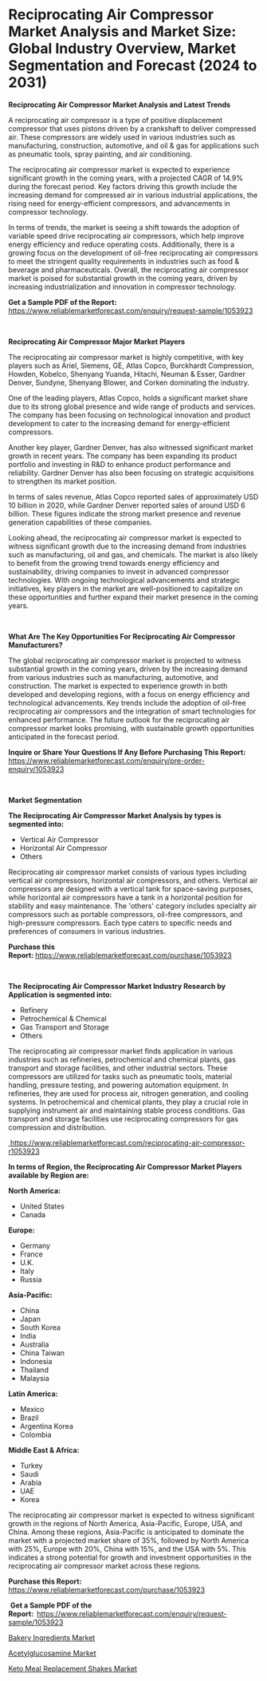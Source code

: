 <p><h1>Reciprocating Air Compressor Market Analysis and Market Size: Global Industry Overview, Market Segmentation and Forecast (2024 to 2031)</h1></p><p><strong>Reciprocating Air Compressor Market Analysis and Latest Trends</strong></p>
<p><p>A reciprocating air compressor is a type of positive displacement compressor that uses pistons driven by a crankshaft to deliver compressed air. These compressors are widely used in various industries such as manufacturing, construction, automotive, and oil & gas for applications such as pneumatic tools, spray painting, and air conditioning.</p><p>The reciprocating air compressor market is expected to experience significant growth in the coming years, with a projected CAGR of 14.9% during the forecast period. Key factors driving this growth include the increasing demand for compressed air in various industrial applications, the rising need for energy-efficient compressors, and advancements in compressor technology.</p><p>In terms of trends, the market is seeing a shift towards the adoption of variable speed drive reciprocating air compressors, which help improve energy efficiency and reduce operating costs. Additionally, there is a growing focus on the development of oil-free reciprocating air compressors to meet the stringent quality requirements in industries such as food & beverage and pharmaceuticals. Overall, the reciprocating air compressor market is poised for substantial growth in the coming years, driven by increasing industrialization and innovation in compressor technology.</p></p>
<p><strong>Get a Sample PDF of the Report:&nbsp;</strong> <a href="https://www.reliablemarketforecast.com/enquiry/request-sample/1053923">https://www.reliablemarketforecast.com/enquiry/request-sample/1053923</a></p>
<p>&nbsp;</p>
<p><strong>Reciprocating Air Compressor Major Market Players</strong></p>
<p><p>The reciprocating air compressor market is highly competitive, with key players such as Ariel, Siemens, GE, Atlas Copco, Burckhardt Compression, Howden, Kobelco, Shenyang Yuanda, Hitachi, Neuman & Esser, Gardner Denver, Sundyne, Shenyang Blower, and Corken dominating the industry. </p><p>One of the leading players, Atlas Copco, holds a significant market share due to its strong global presence and wide range of products and services. The company has been focusing on technological innovation and product development to cater to the increasing demand for energy-efficient compressors. </p><p>Another key player, Gardner Denver, has also witnessed significant market growth in recent years. The company has been expanding its product portfolio and investing in R&D to enhance product performance and reliability. Gardner Denver has also been focusing on strategic acquisitions to strengthen its market position.</p><p>In terms of sales revenue, Atlas Copco reported sales of approximately USD 10 billion in 2020, while Gardner Denver reported sales of around USD 6 billion. These figures indicate the strong market presence and revenue generation capabilities of these companies.</p><p>Looking ahead, the reciprocating air compressor market is expected to witness significant growth due to the increasing demand from industries such as manufacturing, oil and gas, and chemicals. The market is also likely to benefit from the growing trend towards energy efficiency and sustainability, driving companies to invest in advanced compressor technologies. With ongoing technological advancements and strategic initiatives, key players in the market are well-positioned to capitalize on these opportunities and further expand their market presence in the coming years.</p></p>
<p>&nbsp;</p>
<p><strong>What Are The Key Opportunities For Reciprocating Air Compressor Manufacturers?</strong></p>
<p><p>The global reciprocating air compressor market is projected to witness substantial growth in the coming years, driven by the increasing demand from various industries such as manufacturing, automotive, and construction. The market is expected to experience growth in both developed and developing regions, with a focus on energy efficiency and technological advancements. Key trends include the adoption of oil-free reciprocating air compressors and the integration of smart technologies for enhanced performance. The future outlook for the reciprocating air compressor market looks promising, with sustainable growth opportunities anticipated in the forecast period.</p></p>
<p><strong>Inquire or Share Your Questions If Any Before Purchasing This Report:</strong> <a href="https://www.reliablemarketforecast.com/enquiry/pre-order-enquiry/1053923">https://www.reliablemarketforecast.com/enquiry/pre-order-enquiry/1053923</a></p>
<p>&nbsp;</p>
<p><strong>Market Segmentation</strong></p>
<p><strong>The Reciprocating Air Compressor Market Analysis by types is segmented into:</strong></p>
<p><ul><li>Vertical Air Compressor</li><li>Horizontal Air Compressor</li><li>Others</li></ul></p>
<p><p>Reciprocating air compressor market consists of various types including vertical air compressors, horizontal air compressors, and others. Vertical air compressors are designed with a vertical tank for space-saving purposes, while horizontal air compressors have a tank in a horizontal position for stability and easy maintenance. The 'others' category includes specialty air compressors such as portable compressors, oil-free compressors, and high-pressure compressors. Each type caters to specific needs and preferences of consumers in various industries.</p></p>
<p><strong>Purchase this Report:&nbsp;</strong><a href="https://www.reliablemarketforecast.com/purchase/1053923">https://www.reliablemarketforecast.com/purchase/1053923</a></p>
<p>&nbsp;</p>
<p><strong>The Reciprocating Air Compressor Market Industry Research by Application is segmented into:</strong></p>
<p><ul><li>Refinery</li><li>Petrochemical & Chemical</li><li>Gas Transport and Storage</li><li>Others</li></ul></p>
<p><p>The reciprocating air compressor market finds application in various industries such as refineries, petrochemical and chemical plants, gas transport and storage facilities, and other industrial sectors. These compressors are utilized for tasks such as pneumatic tools, material handling, pressure testing, and powering automation equipment. In refineries, they are used for process air, nitrogen generation, and cooling systems. In petrochemical and chemical plants, they play a crucial role in supplying instrument air and maintaining stable process conditions. Gas transport and storage facilities use reciprocating compressors for gas compression and distribution.</p></p>
<p><a href="https://www.reliablemarketforecast.com/reciprocating-air-compressor-r1053923">&nbsp;https://www.reliablemarketforecast.com/reciprocating-air-compressor-r1053923</a></p>
<p><strong>In terms of Region, the Reciprocating Air Compressor Market Players available by Region are:</strong></p>
<p>
    <p> <strong> North America: </strong>
        <ul>
            <li>United States</li>
            <li>Canada</li>
        </ul>
        </p> 
    <p> <strong> Europe: </strong>
        <ul>
            <li>Germany</li>
            <li>France</li>
            <li>U.K.</li>
            <li>Italy</li>
            <li>Russia</li>
        </ul>
        </p> 
    <p> <strong> Asia-Pacific: </strong>
        <ul>
            <li>China</li>
            <li>Japan</li>
            <li>South Korea</li>
            <li>India</li>
            <li>Australia</li>
            <li>China Taiwan</li>
            <li>Indonesia</li>
            <li>Thailand</li>
            <li>Malaysia</li>
        </ul>
        </p> 
    <p> <strong> Latin America: </strong>
        <ul>
            <li>Mexico</li>
            <li>Brazil</li>
            <li>Argentina Korea</li>
            <li>Colombia</li>
        </ul>
        </p> 
    <p> <strong> Middle East & Africa: </strong>
        <ul>
            <li>Turkey</li>
            <li>Saudi</li>
            <li>Arabia</li>
            <li>UAE</li>
            <li>Korea</li>
        </ul>
    </p>
    </p>
<p><p>The reciprocating air compressor market is expected to witness significant growth in the regions of North America, Asia-Pacific, Europe, USA, and China. Among these regions, Asia-Pacific is anticipated to dominate the market with a projected market share of 35%, followed by North America with 25%, Europe with 20%, China with 15%, and the USA with 5%. This indicates a strong potential for growth and investment opportunities in the reciprocating air compressor market across these regions.</p></p>
<p><strong>Purchase this Report: </strong><a href="https://www.reliablemarketforecast.com/purchase/1053923">https://www.reliablemarketforecast.com/purchase/1053923</a></p>
<p>&nbsp;<strong>Get a Sample PDF of the Report:&nbsp;&nbsp;</strong><a href="https://www.reliablemarketforecast.com/enquiry/request-sample/1053923">https://www.reliablemarketforecast.com/enquiry/request-sample/1053923</a></p>
<p><strong></strong></p>
<p><p><a href="https://medium.com/@presleybode/bakery-ingredients-market-market-segmentation-geographical-regions-and-market-forcast-till-2031-dc70c95cde14">Bakery Ingredients Market</a></p><p><a href="https://medium.com/@lottierunte68/acetylglucosamine-market-growth-outlook-from-2024-to-2031-and-it-is-projecting-at-12-7-3a2ae9519995">Acetylglucosamine Market</a></p><p><a href="https://medium.com/@dannellbugess3/global-keto-meal-replacement-shakes-market-size-is-expected-to-reach-at-a-cagr-of-14-9-ccf717ff8611">Keto Meal Replacement Shakes Market</a></p></p>
